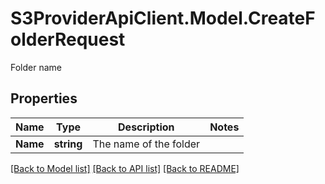 # S3ProviderApiClient.Model.CreateFolderRequest
Folder name

## Properties

Name | Type | Description | Notes
------------ | ------------- | ------------- | -------------
**Name** | **string** | The name of the folder | 

[[Back to Model list]](../README.md#documentation-for-models) [[Back to API list]](../README.md#documentation-for-api-endpoints) [[Back to README]](../README.md)


